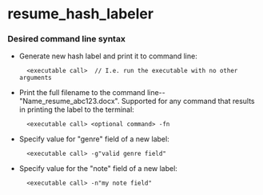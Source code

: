 # resume_hash_labeler


### Desired command line syntax

* Generate new hash label and print it to command line:

        <executable call>  // I.e. run the executable with no other arguments

* Print the full filename to the command line--"Name_resume_abc123.docx". Supported for any command that results in printing the label to the terminal:

        <executable call> <optional command> -fn
  
* Specify value for "genre" field of a new label:

        <executable call> -g"valid genre field"

* Specify value for the "note" field of a new label:

        <executable call> -n"my note field"
